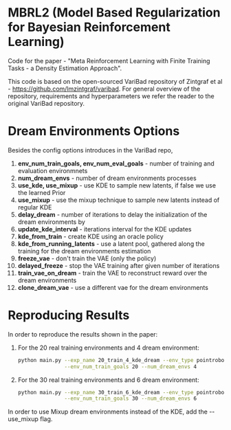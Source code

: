 # MBRL2 (Model Based Regularization for Bayesian Reinforcement Learning)
Code for the paper - "Meta Reinforcement Learning with Finite Training Tasks - a Density Estimation Approach". 

This code is based on the open-sourced VariBad repository of Zintgraf et al -
https://github.com/lmzintgraf/varibad.
For general overview of the repository, requirements and hyperparameters we refer the reader 
to the original VariBad repository.

# Dream Environments Options
Besides the config options introduces in the VariBad repo, 
1. **env_num_train_goals, env_num_eval_goals** - number of training and evaluation environmnets
2. **num_dream_envs** - number of dream environments processes
3. **use_kde, use_mixup** - use KDE to sample new latents, if false we use the learned Prior
4. **use_mixup** - use the mixup technique to sample new latents instead of regular KDE
5. **delay_dream** - number of iterations to delay the initialization of the dream environments by
6. **update_kde_interval** - iterations interval for the KDE updates
7. **kde_from_train** - create KDE using an oracle policy
8. **kde_from_running_latents** - use a latent pool, gathered along the training for the dream environments estimation
9. **freeze_vae** - don't train the VAE (only the policy)
10. **delayed_freeze** - stop the VAE training after given number of iterations
11. **train_vae_on_dream** - train the VAE to reconstruct reward over the dream environments
12. **clone_dream_vae** - use a different vae for the dream environments

# Reproducing Results
In order to reproduce the results shown in the paper:
1. For the 20 real training environments and 4 dream environment:
   ```sh
   python main.py --exp_name 20_train_4_kde_dream --env_type pointrobot_varibad\
                  --env_num_train_goals 20 --num_dream_envs 4
   ```
   
2. For the 30 real training environments and 6 dream environment:
   ```sh
   python main.py --exp_name 30_train_6_kde_dream --env_type pointrobot_varibad \
                  --env_num_train_goals 30 --num_dream_envs 6
   ```

In order to use Mixup dream environments instead of the KDE, add the --use_mixup flag.  

